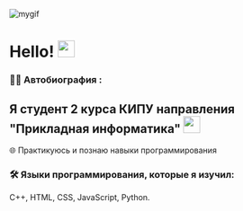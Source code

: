 ![mygif](https://gifs.obs.ru-moscow-1.hc.sbercloud.ru/df393f61366e8280393dd079fbf8e0e0e05c634c597c28a1bb22b2c3de153203.gif)
<h1>
  Hello! 
  <img src="https://media.giphy.com/media/hvRJCLFzcasrR4ia7z/giphy.gif" width="30px"/>
</h1>

### :man_technologist: Автобиография :

Я студент 2 курса КИПУ направления "Прикладная информатика" <img src="https://media.giphy.com/media/WUlplcMpOCEmTGBtBW/giphy.gif" width="30"> 
--- 
:globe_with_meridians:	Практикуюсь и познаю навыки программирования
### :hammer_and_wrench: Языки программирования, которые я изучил:
<div>
  <p> С++, HTML, CSS, JavaScript, Python. </p>
  </div>



